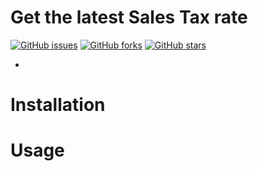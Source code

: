# Get the latest Sales Tax rate

[![GitHub issues](https://img.shields.io/github/issues/moktar59/sales-tax?style=flat-square)](https://github.com/moktar59/sales-tax/issues)
[![GitHub forks](https://img.shields.io/github/forks/moktar59/sales-tax?style=flat-square)](https://github.com/moktar59/sales-tax/network)
[![GitHub stars](https://img.shields.io/github/stars/moktar59/sales-tax?style=flat-square)](https://github.com/moktar59/sales-tax/stargazers)

-

# Installation

# Usage
